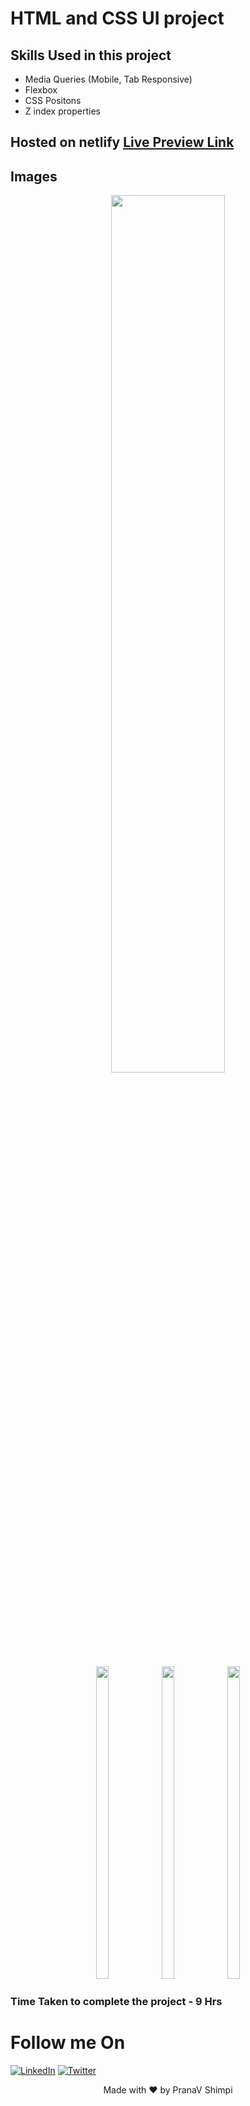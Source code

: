# HTML and CSS UI project

## Skills Used in this project
- Media Queries (Mobile, Tab Responsive)
- Flexbox
- CSS Positons
- Z index properties


## Hosted on netlify [Live Preview Link](https://ps-css-project-12.netlify.app)

## Images
<p align="center">
  <img width="60%" height="auto"   src="https://user-images.githubusercontent.com/40532644/187020203-f6f02c8b-9509-4ec1-b329-77b568664de3.png" />
  </p>
<p align="center">
  <img width="20%" height="500px"   src="https://user-images.githubusercontent.com/40532644/187020486-368861cd-61fa-4173-bb1c-4fcbf078a8be.png" />
  <img width="20%" height="500px"  src="https://user-images.githubusercontent.com/40532644/187020488-1da0f011-ed37-42fa-bc59-7a112c32c1e1.png" />
  <img width="20%" height="500px" src="https://user-images.githubusercontent.com/40532644/187020489-feeeea3f-2cc6-4e6b-b77c-745fc9cd3db7.png" />
</p>

### Time Taken to complete the project - 9 Hrs

# Follow me On
[![LinkedIn](https://img.shields.io/static/v1.svg?label=connect&message=@PranaVShimpi&color=grey&logo=linkedin&style=flat&logoColor=white&colorA=blue)](https://www.linkedin.com/in/pranav-shimpi/) 
[![Twitter](https://img.shields.io/static/v1.svg?label=connect&message=@PranaVShimpi&color=grey&logo=twitter&style=flat&logoColor=white&colorA=blue)](https://twitter.com/pranaavshimpi)




<p align="center">
 Made with ❤️ by  PranaV Shimpi
</p>

